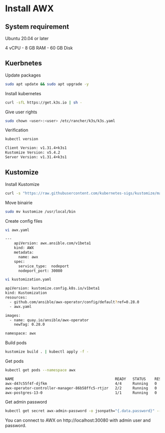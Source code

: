 # Install AWX

## System requirement
Ubuntu 20.04 or later

4 vCPU - 8 GB RAM - 60 GB Disk

## Kuerbnetes

Update packages
```bash
sudo apt update && sudo apt upgrade -y
```

Install kubernetes
```bash
curl -sfL https://get.k3s.io | sh -
```

Give user rights
```bash
sudo chown <user>:<user> /etc/rancher/k3s/k3s.yaml
```

Verification
```bash
kubectl version

Client Version: v1.31.4+k3s1
Kustomize Version: v5.4.2
Server Version: v1.31.4+k3s1
```

## Kustomize

Install Kustomize
```bash
curl -s "https://raw.githubusercontent.com/kubernetes-sigs/kustomize/master/hack/install_kustomize.sh" | bash
```

Move binairie
```bash
sudo mv kustomize /usr/local/bin
```

Create config files
```bash
vi awx.yaml

---
    apiVersion: awx.ansible.com/v1beta1
    kind: AWX
    metadata:
      name: awx
    spec:
      service_type:  nodeport
      nodeport_port: 30080
```

```bash
vi kustomization.yaml

apiVersion: kustomize.config.k8s.io/v1beta1
kind: Kustomization
resources:
  - github.com/ansible/awx-operator/config/default?ref=0.28.0
  - awx.yaml

images:
  - name: quay.io/ansible/awx-operator
    newTag: 0.28.0

namespace: awx
```

Build pods
```bash
kustomize build . | kubectl apply -f -
```

Get pods
```bash
kubectl get pods --namespace awx

NAME                                              READY   STATUS    RESTARTS       AGE
awx-d47c55f4f-djfkm                               4/4     Running   0              10m
awx-operator-controller-manager-86b58ffc5-rtjzr   2/2     Running   0              10m
awx-postgres-13-0                                 1/1     Running   0              10m
```

Get admin password
```bash
kubectl get secret awx-admin-password -o jsonpath="{.data.password}" --namespace awx | base64 --decode
```

You can connect to AWX on http://localhost:30080 with admin user and password.
